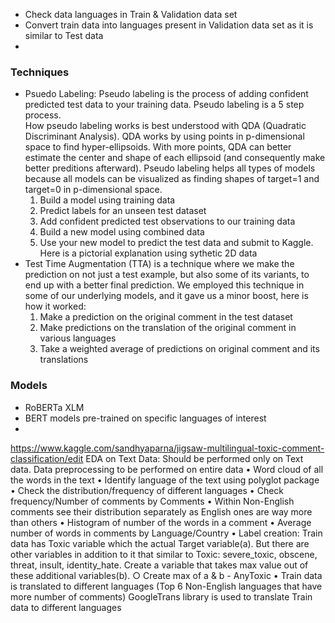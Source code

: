 * Check data languages in Train & Validation data set
* Convert train data into languages present in Validation data set as it is similar to Test data
* 

### Techniques
* Psuedo Labeling: Pseudo labeling is the process of adding confident predicted test data to your training data. Pseudo labeling is a 5 step process. </br>
How pseudo labeling works is best understood with QDA (Quadratic Discriminant Analysis). QDA works by using points in p-dimensional space to find hyper-ellipsoids. With more points, QDA can better estimate the center and shape of each ellipsoid (and consequently make better preditions afterward). Pseudo labeling helps all types of models because all models can be visualized as finding shapes of target=1 and target=0 in p-dimensional space. 
  1. Build a model using training data
  2. Predict labels for an unseen test dataset
  3. Add confident predicted test observations to our training data 
  4. Build a new model using combined data 
  5. Use your new model to predict the test data and submit to Kaggle. Here is a pictorial explanation using sythetic 2D data </br>
* Test Time Augmentation (TTA) is a technique where we make the prediction on not just a test example, but also some of its variants, to end up with a better final prediction. We employed this technique in some of our underlying models, and it gave us a minor boost, here is how it worked:
  1. Make a prediction on the original comment in the test dataset
  2. Make predictions on the translation of the original comment in various languages
  3. Take a weighted average of predictions on original comment and its translations
  
### Models
* RoBERTa XLM
* BERT models pre-trained on specific languages of interest
* 


https://www.kaggle.com/sandhyaparna/jigsaw-multilingual-toxic-comment-classification/edit 
EDA on Text Data: Should be performed only on Text data. Data preprocessing to be performed on entire data
	• Word cloud of all the words in the text
	• Identify language of the text using polyglot package
	• Check the distribution/frequency of different languages
	• Check frequency/Number of comments by Comments 
	• Within Non-English comments see their distribution separately as English ones are way more than others
	• Histogram of number of the words in a comment
	• Average number of words in comments by Language/Country
	• Label creation: Train data has Toxic variable which the actual Target variable(a). But there are other variables in addition to it that similar to Toxic: severe_toxic, obscene, threat, insult, identity_hate. Create a variable that takes max value out of these additional variables(b). 
		○ Create max of a & b - AnyToxic
	• Train data is translated to different languages (Top 6 Non-English languages that have more number of comments)
GoogleTrans library is used to translate Train data to different languages






